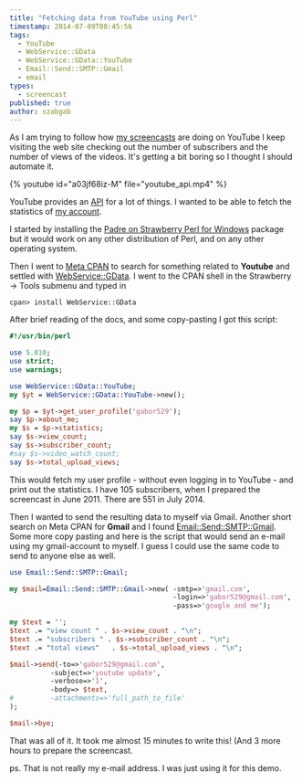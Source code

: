 ```yaml
---
title: "Fetching data from YouTube using Perl"
timestamp: 2014-07-09T08:45:56
tags:
  - YouTube
  - WebService::GData
  - WebService::GData::YouTube
  - Email::Send::SMTP::Gmail
  - email
types:
  - screencast
published: true
author: szabgab
---
```



As I am trying to follow how [my screencasts](https://www.youtube.com/gabor529)
are doing on YouTube I keep visiting the web site checking out the number of subscribers
and the number of views of the videos. It's getting a bit boring so I thought I should
automate it.


{% youtube id="a03jf68iz-M" file="youtube_api.mp4" %}

YouTube provides an [API](http://code.google.com/apis/youtube/overview.html)
for a lot of things. I wanted to be able to fetch the statistics of
[my account](https://www.youtube.com/gabor529).

I started by installing the [Padre on Strawberry Perl for Windows](http://padre.perlide.org/)
package but it would work on any other distribution of Perl, and on any other operating system.

Then I went to [Meta CPAN](https://www.metacpan.org/) to search for something related to
**Youtube** and settled with [WebService::GData](https://metacpan.org/pod/WebService::GData).
I went to the CPAN shell in the Strawberry -> Tools submenu and typed in

```
cpan> install WebService::GData
```

After brief reading of the docs, and some copy-pasting I got this script:

```perl
#!/usr/bin/perl

use 5.010;
use strict;
use warnings;

use WebService::GData::YouTube;
my $yt = WebService::GData::YouTube->new();

my $p = $yt->get_user_profile('gabor529');
say $p->about_me;
my $s = $p->statistics;
say $s->view_count;
say $s->subscriber_count;
#say $s->video_watch_count;
say $s->total_upload_views;
```

This would fetch my user profile - without even logging in to YouTube - and 
print out the statistics. I have 105 subscribers, when I prepared the screencast in June 2011. There are 551 in July 2014.

Then I wanted to send the resulting data to myself via Gmail. Another short search on Meta CPAN
for **Gmail** and I found [Email::Send::SMTP::Gmail](https://metacpan.org/pod/Email::Send::SMTP::Gmail).
Some more copy pasting and here
is the script that would send an e-mail using my gmail-account to myself. I guess I could use the
same code to send to anyone else as well.

```perl
use Email::Send::SMTP::Gmail;

my $mail=Email::Send::SMTP::Gmail->new( -smtp=>'gmail.com',
                                        -login=>'gabor529@gmail.com',
                                        -pass=>'google and me');

my $text = '';
$text .= "view count " . $s->view_count . "\n";
$text .= "subscribers " . $s->subscriber_count . "\n";
$text .= "total views"   . $s->total_upload_views . "\n";

$mail->send(-to=>'gabor529@gmail.com',
          -subject=>'youtube update',
          -verbose=>'1',
          -body=> $text,
#         -attachments=>'full_path_to_file'
);

$mail->bye;
```

That was all of it. It took me almost 15 minutes to write this! (And 3 more hours to prepare 
the screencast.

ps. That is not really my e-mail address. I was just using it for this demo.

